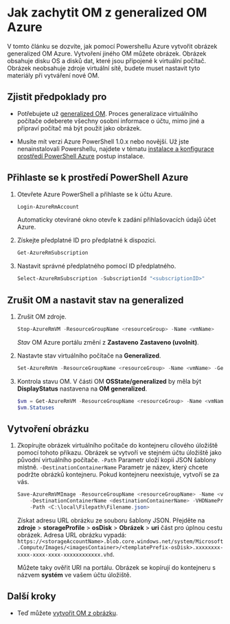 <properties
    pageTitle="Zachycení obrázku OM z generalized OM Azure | Microsoft Azure"
    description="Zjistěte, jak můžete udělat snímek OM z generalized OM Azure vytvoření v modelu nasazení Správce prostředků"
    services="virtual-machines-windows"
    documentationCenter=""
    authors="cynthn"
    manager="timlt"
    editor=""
    tags="azure-resource-manager"/>

<tags
    ms.service="virtual-machines-windows"
    ms.workload="infrastructure-services"
    ms.tgt_pltfrm="vm-windows"
    ms.devlang="na"
    ms.topic="article"
    ms.date="10/20/2016"
    ms.author="cynthn"/>

# <a name="how-to-capture-a-vm-image-from-a-generalized-azure-vm"></a>Jak zachytit OM z generalized OM Azure


V tomto článku se dozvíte, jak pomocí Powershellu Azure vytvořit obrázek generalized OM Azure. Vytvoření jiného OM můžete obrázek. Obrázek obsahuje disku OS a disků dat, které jsou připojené k virtuální počítač. Obrázek neobsahuje zdroje virtuální sítě, budete muset nastavit tyto materiály při vytváření nové OM. 


## <a name="prerequisites"></a>Zjistit předpoklady pro

- Potřebujete už [generalized OM](virtual-machines-windows-generalize-vhd.md). Proces generalizace virtuálního počítače odeberete všechny osobní informace o účtu, mimo jiné a připraví počítač má být použit jako obrázek.

- Musíte mít verzi Azure PowerShell 1.0.x nebo novější. Už jste nenainstalovali Powershellu, najdete v tématu [instalace a konfigurace prostředí PowerShell Azure](../powershell-install-configure.md) postup instalace.


## <a name="log-in-to-azure-powershell"></a>Přihlaste se k prostředí PowerShell Azure

1. Otevřete Azure PowerShell a přihlaste se k účtu Azure.

    ```powershell
    Login-AzureRmAccount
    ```

    Automaticky otevírané okno otevře k zadání přihlašovacích údajů účet Azure.

2. Získejte předplatné ID pro předplatné k dispozici.

    ```powershell
    Get-AzureRmSubscription
    ```

3. Nastavit správné předplatného pomocí ID předplatného.

    ```powershell
    Select-AzureRmSubscription -SubscriptionId "<subscriptionID>"
    ```

## <a name="deallocate-the-vm-and-set-the-state-to-generalized"></a>Zrušit OM a nastavit stav na generalized       

1. Zrušit OM zdroje.

    ```powershell
    Stop-AzureRmVM -ResourceGroupName <resourceGroup> -Name <vmName>
    ```

    *Stav* OM Azure portálu změní z **Zastaveno** **Zastaveno (uvolnit)**.

2. Nastavte stav virtuálního počítače na **Generalized**. 

    ```powershell
    Set-AzureRmVm -ResourceGroupName <resourceGroup> -Name <vmName> -Generalized
    ```

3. Kontrola stavu OM. V části OM **OSState/generalized** by měla být **DisplayStatus** nastavena na **OM generalized**.  

    ```powershell
    $vm = Get-AzureRmVM -ResourceGroupName <resourceGroup> -Name <vmName> -Status
    $vm.Statuses
    ```

## <a name="create-the-image"></a>Vytvoření obrázku 

1. Zkopírujte obrázek virtuálního počítače do kontejneru cílového úložiště pomocí tohoto příkazu. Obrázek se vytvoří ve stejném účtu úložiště jako původní virtuálního počítače. `-Path` Parametr uloží kopii JSON šablony místně. `-DestinationContainerName` Parametr je název, který chcete podržte obrázků kontejneru. Pokud kontejneru neexistuje, vytvoří se za vás.

    ```powershell
    Save-AzureRmVMImage -ResourceGroupName <resourceGroupName> -Name <vmName> `
        -DestinationContainerName <destinationContainerName> -VHDNamePrefix <templateNamePrefix> `
        -Path <C:\local\Filepath\Filename.json>
    ```

    Získat adresu URL obrázku ze souboru šablony JSON. Přejděte na **zdroje** > **storageProfile** > **osDisk** > **Obrázek** > **uri** část pro úplnou cestu obrázek. Adresa URL obrázku vypadá: `https://<storageAccountName>.blob.core.windows.net/system/Microsoft.Compute/Images/<imagesContainer>/<templatePrefix-osDisk>.xxxxxxxx-xxxx-xxxx-xxxx-xxxxxxxxxxxx.vhd`.
    
    Můžete taky ověřit URI na portálu. Obrázek se kopírují do kontejneru s názvem **systém** ve vašem účtu úložiště. 


## <a name="next-steps"></a>Další kroky

- Teď můžete [vytvořit OM z obrázku](virtual-machines-windows-create-vm-generalized.md).

